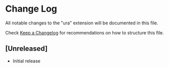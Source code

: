 # Change Log

All notable changes to the "ura" extension will be documented in this file.

Check [Keep a Changelog](http://keepachangelog.com/) for recommendations on how to structure this file.

## [Unreleased]

- Initial release